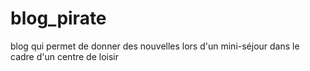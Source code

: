 # blog_pirate
blog qui permet de donner des nouvelles lors d'un mini-séjour dans le cadre d'un centre de loisir
